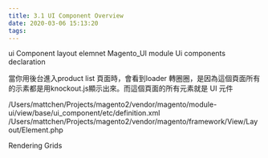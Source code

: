 ```yaml
---
title: 3.1 UI Component Overview
date: 2020-03-06 15:13:20
tags:
---
```


ui Component layout elemnet
Magento_UI module
Ui components declaration

當你用後台進入product list 頁面時，會看到loader 轉圈圈，是因為這個頁面所有的示素都是用knockout.js顯示出來。而這個頁面的所有元素就是 UI 元件

/Users/mattchen/Projects/magento2/vendor/magento/module-ui/view/base/ui_component/etc/definition.xml
/Users/mattchen/Projects/magento2/vendor/magento/framework/View/Layout/Element.php

Rendering Grids